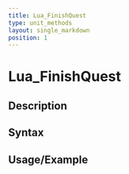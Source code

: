 ```yaml
---
title: Lua_FinishQuest
type: unit_methods
layout: single_markdown
position: 1
---
```


# Lua_FinishQuest

## Description

## Syntax

## Usage/Example


